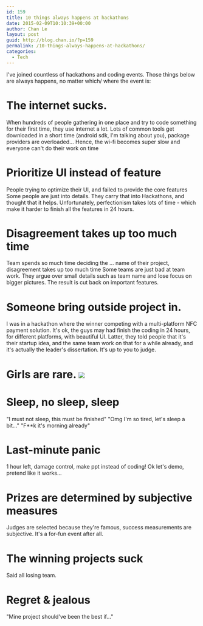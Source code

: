 ```yaml
---
id: 159
title: 10 things always happens at hackathons
date: 2015-02-09T10:10:39+00:00
author: Chan Le
layout: post
guid: http://blog.chan.io/?p=159
permalink: /10-things-always-happens-at-hackathons/
categories:
  - Tech
---
```

I've joined countless of hackathons and coding events. Those things below are always happens, no matter which/ where the event is:

# The internet sucks.

When hundreds of people gathering in one place and try to code something for their first time, they use internet a lot. Lots of common tools get downloaded in a short time (android sdk, I'm talking about you), package providers are overloaded... Hence, the wi-fi becomes super slow and everyone can't do their work on time

# Prioritize UI instead of feature

People trying to optimize their UI, and failed to provide the core features Some people are just into details. They carry that into Hackathons, and thought that it helps. Unfortunately, perfectionism takes lots of time - which make it harder to finish all the features in 24 hours.

# Disagreement takes up too much time

Team spends so much time deciding the ... name of their project, disagreement takes up too much time Some teams are just bad at team work. They argue over small details such as team name and lose focus on bigger pictures. The result is cut back on important features.

# Someone bring outside project in.

I was in a hackathon where the winner competing with a multi-platform NFC payment solution. It's ok, the guys may had finish the coding in 24 hours, for different platforms, with beautiful UI. Latter, they told people that it's their startup idea, and the same team work on that for a while already, and it's actually the leader's dissertation. It's up to you to judge.

# Girls are rare. ![](http://rs1img.memecdn.com/engineer-students-reaction-when-they-see-a-girl_gp_1017869.jpg)

# Sleep, no sleep, sleep

"I must not sleep, this must be finished" "Omg I'm so tired, let's sleep a bit..." "F**k it's morning already"

# Last-minute panic

1 hour left, damage control, make ppt instead of coding! Ok let's demo, pretend like it works...

# Prizes are determined by subjective measures

Judges are selected because they're famous, success measurements are subjective. It's a for-fun event after all.

# The winning projects suck

Said all losing team.

# Regret & jealous

"Mine project should've been the best if..."
